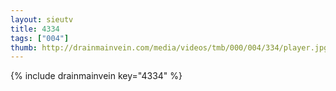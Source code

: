 ```yaml
--- 
layout: sieutv
title: 4334
tags: ["004"]
thumb: http://drainmainvein.com/media/videos/tmb/000/004/334/player.jpg
---
```

{% include drainmainvein key="4334" %} 
